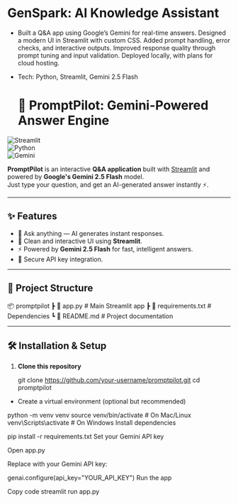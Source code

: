 # GenSpark: AI Knowledge Assistant
 * Built a Q&amp;A app using Google’s Gemini for real-time answers. Designed a modern UI in Streamlit with custom CSS. Added prompt handling, error checks, and interactive outputs. Improved response quality through prompt tuning and input validation. Deployed locally, with plans for cloud hosting.
 
 * Tech: Python, Streamlit, Gemini 2.5 Flash

   # 🚀 PromptPilot: Gemini-Powered Answer Engine

![Streamlit](https://img.shields.io/badge/Made%20with-Streamlit-red?logo=streamlit)  
![Python](https://img.shields.io/badge/Python-3.8+-blue?logo=python)  
![Gemini](https://img.shields.io/badge/Powered%20by-Google%20Gemini-4285F4?logo=google)

**PromptPilot** is an interactive **Q&A application** built with [Streamlit](https://streamlit.io/) and powered by **Google's Gemini 2.5 Flash** model.  
Just type your question, and get an AI-generated answer instantly ⚡.

---

## ✨ Features
- 🔮 Ask anything — AI generates instant responses.
- 🎨 Clean and interactive UI using **Streamlit**.
- ⚡ Powered by **Gemini 2.5 Flash** for fast, intelligent answers.
- 🔑 Secure API key integration.

---

## 📂 Project Structure
📦 promptpilot
┣ 📜 app.py # Main Streamlit app
┣ 📜 requirements.txt # Dependencies
┗ 📜 README.md # Project documentation


---

## 🛠️ Installation & Setup

1. **Clone this repository**
   
   git clone https://github.com/your-username/promptpilot.git
   cd promptpilot
* Create a virtual environment (optional but recommended)

python -m venv venv
source venv/bin/activate   # On Mac/Linux
venv\Scripts\activate      # On Windows
Install dependencies


pip install -r requirements.txt
Set your Gemini API key

Open app.py

Replace with your Gemini API key:


genai.configure(api_key="YOUR_API_KEY")
Run the app



Copy code
streamlit run app.py

